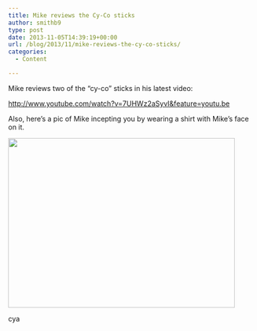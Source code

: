 ```yaml
---
title: Mike reviews the Cy-Co sticks
author: smithb9
type: post
date: 2013-11-05T14:39:19+00:00
url: /blog/2013/11/mike-reviews-the-cy-co-sticks/
categories:
  - Content

---
```

Mike reviews two of the &#8220;cy-co&#8221; sticks in his latest video:

<http://www.youtube.com/watch?v=7UHWz2aSyvI&feature=youtu.be>

Also, here&#8217;s a pic of Mike incepting you by wearing a shirt with Mike&#8217;s face on it.

<div style="width: 471px" class="wp-caption alignnone">
  <img class="  " alt="" src="https://scontent-a-iad.xx.fbcdn.net/hphotos-ash3/15032_10201767930499228_801740716_n.jpg?lvh=1" width="461" height="346" />
  
  <p class="wp-caption-text">
    cya
  </p>
</div>